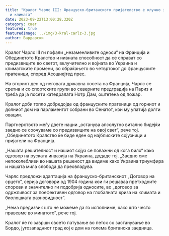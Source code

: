 ```yaml
---
title: "Кралот Чарлс III: Француско-британското пријателство е клучно за Украина
  и климата"
date: 2023-09-22T13:00:28.320Z
category: свет
featured: true
featuredImage: ../img/3-kral-carlz-3.jpg
author: Вардарски
---
```

Кралот Чарлс III ги пофали „незаменливите односи“ на Франција и Обединетото Кралство и нивната способност да се справат со предизвиците во светот, вклучително и војната во Украина и климатските промени, во обраќањето во четвртокот до француските пратеници, според Асошиејтед прес.

На вториот ден од неговата државна посета на Франција, Чарлс се сретна и со спортските групи во северните предградија на Париз и треба да ја посети катедралата Нотр Дам, оштетена од пожар.

Кралот доби топло добредојде од француските пратеници од горниот и долниот дом на парламентот собрани во Сенатот, кои му упатија долги овации.

Партнерството меѓу двете нации „останува апсолутно витално бидејќи заедно се соочуваме со предизвиците на овој свет“, рече тој. „Обединетото Кралство ќе биде еден од најблиските сојузници и пријатели на Франција.

„Нашата решителност и нашиот сојуз се поважни од кога било“ како одговор на руската инвазија на Украина, додаде тој. „Заедно сме непоколебливи во нашата решеност да видиме како Украина триумфира и нашата мила слобода да преовладува.

Чарлс предложи адаптација на француско-британскиот „Договор на срцето“, серија договори од 1904 година кои ги решаваа претходните спорови и значително ги подобрија односите, во „договор за одржливост за поефективен одговор на глобалната криза на климата и биолошката разновидност“.

„Нема предизвик што не можеме да го исполниме, како што често правевме во минатото“, рече тој.

Кралот ќе го заврши своето патување во петок со застанување во Бордо, југозападниот град кој е дом на голема британска заедница.